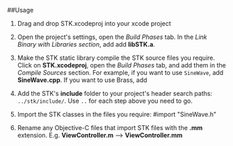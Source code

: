 ##Usage

1. Drag and drop STK.xcodeproj into your xcode project

1. Open the project's settings, open the *Build Phases* tab. In the *Link Binary with Libraries section*, add add **libSTK.a**. 

1. Make the STK static library compile the STK source files you require. Click on **STK.xcodeproj**, open the *Build Phases* tab, and add them in the *Compile Sources* section. For example, if you want to use `SineWave`, add **SineWave.cpp**. If you want to use Brass, add 

1. Add the STK's **include** folder to your project's header search paths: `../stk/include/`. Use `..` for each step above you need to go. 

1. Import the STK classes in the files you require:
#import "SineWave.h"

1. Rename any Objective-C files that import STK files with the **.mm** extension. E.g. **ViewController.m** —> **ViewController.mm**
